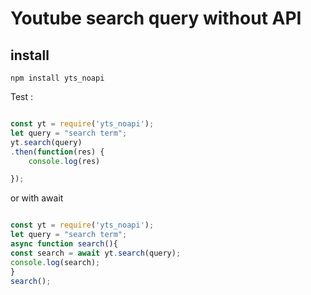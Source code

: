 # Youtube search query without API

## install

`npm install yts_noapi`

Test :

```javascript

const yt = require('yts_noapi');
let query = "search term";
yt.search(query)
.then(function(res) {
    console.log(res)

});

```

or with await 


```javascript

const yt = require('yts_noapi');
let query = "search term";
async function search(){
const search = await yt.search(query);
console.log(search);
}
search();

```
